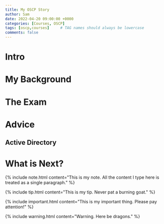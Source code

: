 ```yaml
---
title: My OSCP Story
author: Sam
date: 2022-04-20 09:00:00 +0000
categories: [Courses, OSCP]
tags: [oscp,courses]     # TAG names should always be lowercase
comments: false
---
```

# Intro
# My Background
# The Exam
# Advice
## Active Directory
# What is Next?

{% include note.html 
    content="This is my note. All the content I type here is 
    treated as a single paragraph." %}
    
{% include tip.html 
    content="This is my tip. Never pat a burning goat." %}
    
{% include important.html 
    content="This is my important thing. Please pay attention!" %}
    
{% include warning.html 
    content="Warning. Here be dragons." %}
